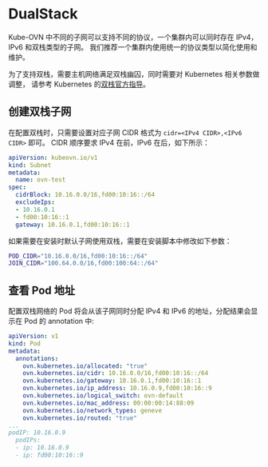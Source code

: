 # DualStack

Kube-OVN 中不同的子网可以支持不同的协议，一个集群内可以同时存在 IPv4，IPv6 和双栈类型的子网。
我们推荐一个集群内使用统一的协议类型以简化使用和维护。

为了支持双栈，需要主机网络满足双栈幽囚，同时需要对 Kubernetes 相关参数做调整，
请参考 Kubernetes 的[双栈官方指导](https://kubernetes.io/docs/concepts/services-networking/dual-stack)。

## 创建双栈子网

在配置双栈时，只需要设置对应子网 CIDR 格式为 `cidr=<IPv4 CIDR>,<IPv6 CIDR>` 即可。
CIDR 顺序要求 IPv4 在前，IPv6 在后，如下所示：

```yaml
apiVersion: kubeovn.io/v1
kind: Subnet
metadata: 
  name: ovn-test
spec:
  cidrBlock: 10.16.0.0/16,fd00:10:16::/64
  excludeIps:
  - 10.16.0.1
  - fd00:10:16::1
  gateway: 10.16.0.1,fd00:10:16::1
```

如果需要在安装时默认子网使用双栈，需要在安装脚本中修改如下参数：

```bash
POD_CIDR="10.16.0.0/16,fd00:10:16::/64"
JOIN_CIDR="100.64.0.0/16,fd00:100:64::/64"
```

## 查看 Pod 地址

配置双栈网络的 Pod 将会从该子网同时分配 IPv4 和 IPv6 的地址，分配结果会显示在 Pod 的 annotation 中:
```yaml
apiVersion: v1
kind: Pod
metadata:
  annotations:
    ovn.kubernetes.io/allocated: "true"
    ovn.kubernetes.io/cidr: 10.16.0.0/16,fd00:10:16::/64
    ovn.kubernetes.io/gateway: 10.16.0.1,fd00:10:16::1
    ovn.kubernetes.io/ip_address: 10.16.0.9,fd00:10:16::9
    ovn.kubernetes.io/logical_switch: ovn-default
    ovn.kubernetes.io/mac_address: 00:00:00:14:88:09
    ovn.kubernetes.io/network_types: geneve
    ovn.kubernetes.io/routed: "true"
...
podIP: 10.16.0.9
  podIPs:
  - ip: 10.16.0.9
  - ip: fd00:10:16::9
```
